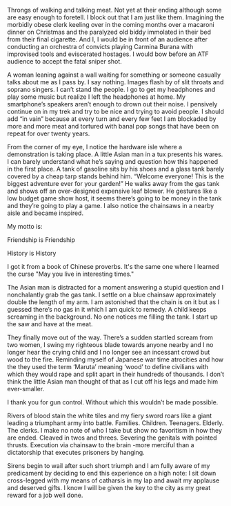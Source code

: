   

Throngs of walking and talking meat. Not yet at their ending although some are easy enough to foretell. I block out that I am just like them. Imagining the morbidly obese clerk keeling over in the coming months over a macaroni dinner on Christmas and the paralyzed old biddy immolated in their bed from their final cigarette. And I, I would be in front of an audience after conducting an orchestra of convicts playing Carmina Burana with improvised tools and eviscerated hostages. I would bow before an ATF audience to accept the fatal sniper shot. 

A woman leaning against a wall waiting for something or someone casually talks about me as I pass by. I say nothing. Images flash by of slit throats and soprano singers. I can’t stand the people. I go to get my headphones and play some music but realize I left the headphones at home. My smartphone’s speakers aren’t enough to drown out their noise. I pensively continue on in my trek and try to be nice and trying to avoid people. I should add “in vain” because at every turn and every few feet I am blockaded by more and more meat and tortured with banal pop songs that have been on repeat for over twenty years. 

From the corner of my eye, I notice the hardware isle where a demonstration is taking place. A little Asian man in a tux presents his wares. I can barely understand what he’s saying and question how this happened in the first place. A tank of gasoline sits by his shoes and a glass tank barely covered by a cheap tarp stands behind him. “Welcome everyone! This is the biggest adventure ever for your garden!” He walks away from the gas tank and shows off an over-designed expensive leaf blower. He gestures like a low budget game show host, it seems there’s going to be money in the tank and they’re going to play a game. I also notice the chainsaws in a nearby aisle and became inspired. 

My motto is:

Friendship is Friendship 

History is History

I got it from a book of Chinese proverbs. It's the same one where I learned the curse "May you live in interesting times."

The Asian man is distracted for a moment answering a stupid question and I nonchalantly grab the gas tank. I settle on a blue chainsaw approximately double the length of my arm. I am astonished that the chain is on it but as I guessed there’s no gas in it which I am quick to remedy. A child keeps screaming in the background. No one notices me filling the tank. I start up the saw and have at the meat. 

They finally move out of the way. There’s a sudden startled scream from two women, I swing my righteous blade towards anyone nearby and I no longer hear the crying child and I no longer see an incessant crowd but wood to the fire. Reminding myself of Japanese war time atrocities and how the they used the term ‘Maruta’ meaning ‘wood’ to define civilians with which they would rape and split apart in their hundreds of thousands. I don’t think the little Asian man thought of that as I cut off his legs and made him ever-smaller. 

I thank you for gun control. Without which this wouldn’t be made possible. 

Rivers of blood stain the white tiles and my fiery sword roars like a giant leading a triumphant army into battle. Families. Children. Teenagers. Elderly. The clerks. I make no note of who I take but show no favoritism in how they are ended. Cleaved in twos and threes. Severing the genitals with pointed thrusts. Execution via chainsaw to the brain -more merciful than a dictatorship that executes prisoners by hanging. 

Sirens begin to wail after such short triumph and I am fully aware of my predicament by deciding to end this experience on a high note: I sit down cross-legged with my means of catharsis in my lap and await my applause and deserved gifts. I know I will be given the key to the city as my great reward for a job well done.